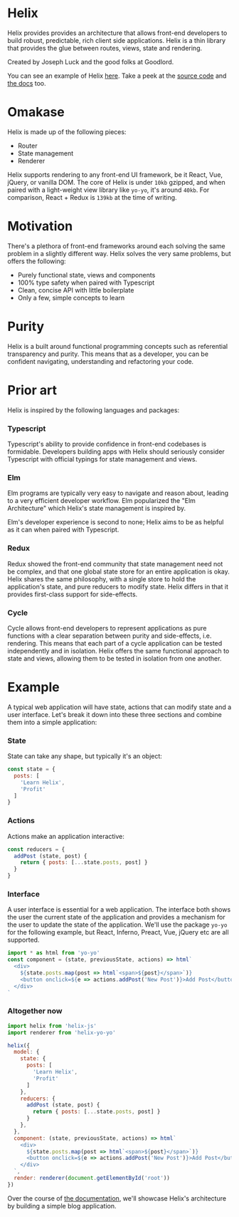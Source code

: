 # Helix

Helix provides provides an architecture that allows front-end developers to build robust, predictable, rich client side applications. Helix is a thin library that provides the glue between routes, views, state and rendering.

Created by Joseph Luck and the good folks at Goodlord.

You can see an example of Helix [here](http://helix-blog.surge.sh). Take a peek at the [source code](examples/blog/src) and [the docs](docs) too.

# Omakase

Helix is made up of the following pieces:

- Router
- State management
- Renderer

Helix supports rendering to any front-end UI framework, be it React, Vue, jQuery, or vanilla DOM. The core of Helix is under `10kb` gzipped, and when paired with a light-weight view library like `yo-yo`, it's around `40kb`. For comparison, React + Redux is `139kb` at the time of writing.

# Motivation

There's a plethora of front-end frameworks around each solving the same problem in a slightly different way. Helix solves the very same problems, but offers the following:

- Purely functional state, views and components
- 100% type safety when paired with Typescript
- Clean, concise API with little boilerplate
- Only a few, simple concepts to learn

# Purity

Helix is a built around functional programming concepts such as referential transparency and purity. This means that as a developer, you can be confident navigating, understanding and refactoring your code.

# Prior art

Helix is inspired by the following languages and packages:

### Typescript

Typescript's ability to provide confidence in front-end codebases is formidable. Developers building apps with Helix should seriously consider Typescript with official typings for state management and views.

### Elm

Elm programs are typically very easy to navigate and reason about, leading to a very efficient developer workflow. Elm popularized the "Elm Architecture" which Helix's state management is inspired by.

Elm's developer experience is second to none; Helix aims to be as helpful as it can when paired with Typescript.

### Redux

Redux showed the front-end community that state management need not be complex, and that one global state store for an entire application is okay. Helix shares the same philosophy, with a single store to hold the application's state, and pure reducers to modify state. Helix differs in that it provides first-class support for side-effects.

### Cycle

Cycle allows front-end developers to represent applications as pure functions with a clear separation between purity and side-effects, i.e. rendering. This means that each part of a cycle application can be tested independently and in isolation. Helix offers the same functional approach to state and views, allowing them to be tested in isolation from one another.

# Example

A typical web application will have state, actions that can modify state and a user interface. Let's break it down into these three sections and combine them into a simple application:

### State

State can take any shape, but typically it's an object:

```javascript
const state = {
  posts: [
    'Learn Helix',
    'Profit'
  ]
}
```

### Actions

Actions make an application interactive: 

```javascript
const reducers = {
  addPost (state, post) {
    return { posts: [...state.posts, post] }
  }
}
```

### Interface

A user interface is essential for a web application. The interface both shows the user the current state of the application and provides a mechanism for the user to update the state of the application. We'll use the package `yo-yo` for the following example, but React, Inferno, Preact, Vue, jQuery etc are all supported.

```javascript
import * as html from 'yo-yo'
const component = (state, previousState, actions) => html`
  <div>
    ${state.posts.map(post => html`<span>${post}</span>`)}
    <button onclick=${e => actions.addPost('New Post')}>Add Post</button>
  </div>
`
```

### Altogether now

```javascript
import helix from 'helix-js'
import renderer from 'helix-yo-yo'

helix({
  model: {
    state: {
      posts: [
        'Learn Helix',
        'Profit'
      ]
    },
    reducers: {
      addPost (state, post) {
        return { posts: [...state.posts, post] }
      }
    },
  },
  component: (state, previousState, actions) => html`
    <div>
      ${state.posts.map(post => html`<span>${post}</span>`)}
      <button onclick=${e => actions.addPost('New Post')}>Add Post</button>
    </div>
  `,
  render: renderer(document.getElementById('root'))
})
```

Over the course of [the documentation](docs), we'll showcase Helix's architecture by building a simple blog application.